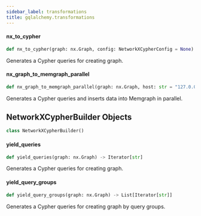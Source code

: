 ```yaml
---
sidebar_label: transformations
title: gqlalchemy.transformations
---
```


#### nx\_to\_cypher

```python
def nx_to_cypher(graph: nx.Graph, config: NetworkXCypherConfig = None) -> Iterator[str]
```

Generates a Cypher queries for creating graph.

#### nx\_graph\_to\_memgraph\_parallel

```python
def nx_graph_to_memgraph_parallel(graph: nx.Graph, host: str = "127.0.0.1", port: int = 7687, username: str = "", password: str = "", encrypted: bool = False, config: NetworkXCypherConfig = None) -> None
```

Generates a Cypher queries and inserts data into Memgraph in parallel.


## NetworkXCypherBuilder Objects

```python
class NetworkXCypherBuilder()
```

#### yield\_queries

```python
def yield_queries(graph: nx.Graph) -> Iterator[str]
```

Generates a Cypher queries for creating graph.


#### yield\_query\_groups

```python
def yield_query_groups(graph: nx.Graph) -> List[Iterator[str]]
```

Generates a Cypher queries for creating graph by query groups.

